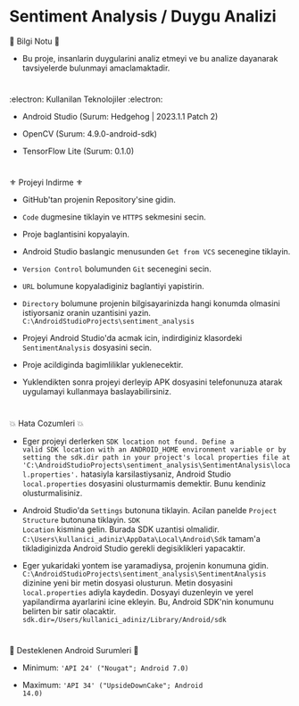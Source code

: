 # Sentiment Analysis / Duygu Analizi

:speech_balloon: Bilgi Notu :speech_balloon:

* Bu proje, insanlarin duygularini analiz etmeyi ve bu analize dayanarak tavsiyelerde bulunmayi amaclamaktadir.

#

:electron: Kullanilan Teknolojiler :electron:

* Android Studio (Surum: Hedgehog | 2023.1.1 Patch 2)

* OpenCV (Surum: 4.9.0-android-sdk)

* TensorFlow Lite (Surum: 0.1.0)

#

:fleur_de_lis: Projeyi Indirme :fleur_de_lis:

* GitHub'tan projenin Repository'sine gidin.

* <code>Code</code> dugmesine tiklayin ve <code>HTTPS</code> sekmesini secin.

* Proje baglantisini kopyalayin.

* Android Studio baslangic menusunden <code>Get from VCS</code> secenegine tiklayin.

* <code>Version Control</code> bolumunden <code>Git</code> secenegini secin.

* <code>URL</code> bolumune kopyaladiginiz baglantiyi yapistirin.

* <code>Directory</code> bolumune projenin bilgisayarinizda hangi konumda olmasini istiyorsaniz oranin uzantisini yazin. <code>C:\AndroidStudioProjects\sentiment_analysis</code>

* Projeyi Android Studio'da acmak icin, indirdiginiz klasordeki <code>SentimentAnalysis</code> dosyasini secin.

* Proje acildiginda bagimliliklar yuklenecektir.

* Yuklendikten sonra projeyi derleyip APK dosyasini telefonunuza atarak uygulamayi kullanmaya baslayabilirsiniz.

#

:boom: Hata Cozumleri :boom:

* Eger projeyi derlerken <code>SDK location not found. Define a valid SDK location with an ANDROID_HOME environment variable or by setting the sdk.dir path in your project's local properties file at 'C:\AndroidStudioProjects\sentiment_analysis\SentimentAnalysis\local.properties'.</code> hatasiyla karsilastiysaniz, Android Studio <code>local.properties</code> dosyasini olusturmamis demektir. Bunu kendiniz olusturmalisiniz.

* Android Studio'da <code>Settings</code> butonuna tiklayin. Acilan panelde <code>Project Structure</code> butonuna tiklayin. <code>SDK Location</code> kismina gelin. Burada SDK uzantisi olmalidir. <code>C:\Users\kullanici_adiniz\AppData\Local\Android\Sdk</code> tamam'a tikladiginizda Android Studio gerekli degisiklikleri yapacaktir.

* Eger yukaridaki yontem ise yaramadiysa, projenin konumuna gidin. <code>C:\AndroidStudioProjects\sentiment_analysis\SentimentAnalysis</code> dizinine yeni bir metin dosyasi olusturun. Metin dosyasini <code>local.properties</code> adiyla kaydedin. Dosyayi duzenleyin ve yerel yapilandirma ayarlarini icine ekleyin. Bu, Android SDK'nin konumunu belirten bir satir olacaktir. <code>sdk.dir=/Users/kullanici_adiniz/Library/Android/sdk</code>
  
#

:vibration_mode: Desteklenen Android Surumleri :vibration_mode:

* Minimum: <code>'API 24' ("Nougat"; Android 7.0)</code>

* Maximum: <code>'API 34' ("UpsideDownCake"; Android 14.0)</code>